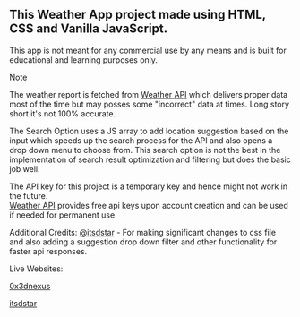 ## This Weather App project made using HTML, CSS and Vanilla JavaScript. 

This app is not meant for any commercial use by any means and is built for educational and learning purposes only.

> [!NOTE]
> The weather report is fetched from [Weather API](https://www.weatherapi.com/) which delivers proper data most of the time but may posses some "incorrect" data
> at times. Long story short it's not 100% accurate.

The Search Option uses a JS array to add location suggestion based on the input which speeds up the search process for the API and also opens a drop down menu to choose from. This search option is not the best in the implementation of 
search result optimization and filtering but does the basic job well.

The API key for this project is a temporary key and hence might not work in the future.<br />
[Weather API](https://www.weatherapi.com/) provides free api keys upon account creation and can be used if needed for permanent use.

Additional Credits: [@itsdstar](https://github.com/itsdstar) - For making significant changes to css file and also adding a suggestion drop down filter and other functionality for faster api responses.

Live Websites: 

[0x3dnexus](https://0x3dnexus.github.io/Weather_app/)

[itsdstar](https://itsdstar.github.io/Weather_app/)
